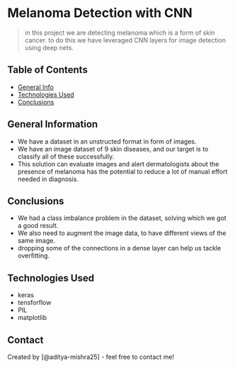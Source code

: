 # Melanoma Detection with CNN 
> in this project we are detecting melanoma which is a form of skin cancer. to do this we have leveraged CNN layers for image detection using deep nets.


## Table of Contents
* [General Info](#general-information)
* [Technologies Used](#technologies-used)
* [Conclusions](#conclusions)

<!-- You can include any other section that is pertinent to your problem -->

## General Information
- We have a dataset in an unstructed format in form of images.
- We have an image dataset of 9 skin diseases, and our target is to classify all of these successfully.
- This solution can evaluate images and alert dermatologists about the presence of melanoma has the potential to reduce a lot of manual effort needed in diagnosis.

<!-- You don't have to answer all the questions - just the ones relevant to your project. -->

## Conclusions
- We had a class imbalance problem in the dataset, solving which we got a good result.
- We also need to augment the image data, to have different views of the same image.
- dropping some of the connections in a dense layer can help us tackle overfitting.

<!-- You don't have to answer all the questions - just the ones relevant to your project. -->


## Technologies Used
- keras
- tensforflow
- PIL
- matplotlib

<!-- As the libraries versions keep on changing, it is recommended to mention the version of library used in this project -->


## Contact
Created by [@aditya-mishra25] - feel free to contact me!


<!-- Optional -->
<!-- ## License -->
<!-- This project is open source and available under the [... License](). -->

<!-- You don't have to include all sections - just the one's relevant to your project -->
